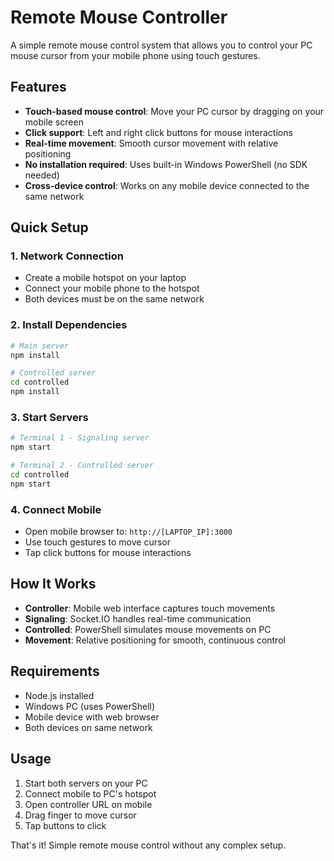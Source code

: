 # Remote Mouse Controller

A simple remote mouse control system that allows you to control your PC mouse cursor from your mobile phone using touch gestures.

## Features

- **Touch-based mouse control**: Move your PC cursor by dragging on your mobile screen
- **Click support**: Left and right click buttons for mouse interactions
- **Real-time movement**: Smooth cursor movement with relative positioning
- **No installation required**: Uses built-in Windows PowerShell (no SDK needed)
- **Cross-device control**: Works on any mobile device connected to the same network

## Quick Setup

### 1. Network Connection
- Create a mobile hotspot on your laptop
- Connect your mobile phone to the hotspot
- Both devices must be on the same network

### 2. Install Dependencies
```bash
# Main server
npm install

# Controlled server
cd controlled
npm install
```

### 3. Start Servers
```bash
# Terminal 1 - Signaling server
npm start

# Terminal 2 - Controlled server
cd controlled
npm start
```

### 4. Connect Mobile
- Open mobile browser to: `http://[LAPTOP_IP]:3000`
- Use touch gestures to move cursor
- Tap click buttons for mouse interactions

## How It Works

- **Controller**: Mobile web interface captures touch movements
- **Signaling**: Socket.IO handles real-time communication
- **Controlled**: PowerShell simulates mouse movements on PC
- **Movement**: Relative positioning for smooth, continuous control

## Requirements

- Node.js installed
- Windows PC (uses PowerShell)
- Mobile device with web browser
- Both devices on same network

## Usage

1. Start both servers on your PC
2. Connect mobile to PC's hotspot
3. Open controller URL on mobile
4. Drag finger to move cursor
5. Tap buttons to click

That's it! Simple remote mouse control without any complex setup.
